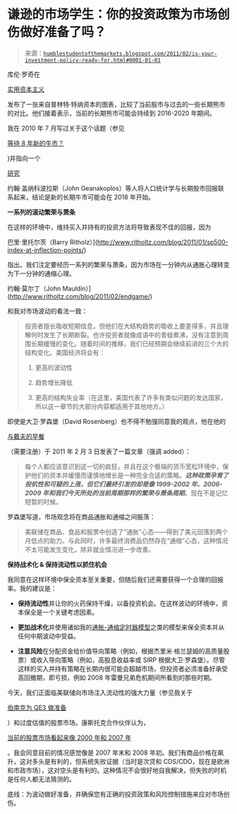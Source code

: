 <!--yml

分类：未分类

日期：2024-05-18 04:23:48

-->

# 谦逊的市场学生：你的投资政策为市场创伤做好准备了吗？

> 来源：[`humblestudentofthemarkets.blogspot.com/2011/02/is-your-investment-policy-ready-for.html#0001-01-01`](https://humblestudentofthemarkets.blogspot.com/2011/02/is-your-investment-policy-ready-for.html#0001-01-01)

库伦·罗奇在

[实用资本主义](http://pragcap.com/the-secular-bear-market-could-last-until-2020)

发布了一张来自普林特·特纳资本的图表，比较了当前股市与过去的一些长期熊市的对比。他们接着表示，当前的长期熊市可能会持续到 2016-2020 年期间。

我在 2010 年 7 月写过关于这个话题（参见

[等待 8 年新的牛市？](http://humblestudentofthemarkets.blogspot.com/2010/07/wait-8-years-for-new-bull.html)

)并指向一个

[研究](http://cowles.econ.yale.edu/P/cd/d13b/d1380.pdf)

约翰·盖纳科波拉斯（John Geanakoplos）等人将人口统计学与长期股市回报联系起来，结论是新的长期牛市可能会在 2018 年开始。

**一系列的滚动繁荣与萧条**

在这样的环境中，维持买入并持有的投资方法将导致表现不佳的回报，因为

巴里·里托尔茨（Barry Ritholz）](http://www.ritholtz.com/blog/2011/01/sp500-index-at-inflection-points/)

指出。我们注定要经历一系列的繁荣与萧条，因为市场在一分钟内从通胀心理转变为下一分钟的通缩心理。

约翰·莫尔丁（John Mauldin）](http://www.ritholtz.com/blog/2011/02/endgame/)

和我对市场波动的看法一致：

> 投资者擅长吸收短期信息，但他们在大结构趋势的吸收上要差得多，并且理解何时发生了长期断裂。也许投资者就像成语中的青蛙煮沸，没有注意到周围长期缓慢的变化。随着时间的推移，我们已经预期会继续前进的三个大的结构变化。美国经济将会有：
> 
> 1. 更高的波动性
> 
> 2. 趋势增长降低
> 
> 3. 更高的结构失业率（在这里，美国代表了许多有类似问题的发达国家，所以这一章节的大部分内容都适用于其他地方。）

即使是大卫·罗森堡（David Rosenberg）也不得不勉强同意我的观点，他在他的

[与戴夫的早餐](https://ems.gluskinsheff.net/Articles/Breakfast_with_Dave_2011_02_03.pdf)

（需要注册）于 2011 年 2 月 3 日发表了一篇文章（强调 added）：

> 每个人都应该意识到这一切的疯狂，并且在这个极端的货币宽松环境中，保护他们的资本并缓慢而谨慎地增长是一种完全合适的策略。***这种政策孕育了投机性和可疑的上涨，但它们最终引发的却是像 1999-2002 年、2006-2009 年和我们今天所处的当前周期那样的繁荣与萧条周期***。现在不是记忆短暂的时候。

罗森堡写道，市场观念将在商品通胀和通缩之间振荡：

> 美联储在商品、食品和股票中创造了“通胀”心态——得到了美元回落到两个月低点的助力。与此同时，许多最终消费品仍然存在“通缩”心态，这种情况不太可能发生变化，除非就业情况进一步改善。

**保持战术化 & 保持流动性以抓住机会**

我同意在这样环境中保全资本至关重要，但随后我们还需要获得一个合理的回报率。我的建议是：

+   **保持流动性**并让你的火药保持干燥，以备投资机会。在这样波动的环境中，资本保全是一个关键考虑因素。

+   **更加战术化**并使用诸如我的[通胀-通缩定时器模型](http://www.qwestfunds.com/publications/newsletters_pdf/newsletter_november_2009.pdf)之类的模型来保全资本并从任何中期波动中受益。

+   **注意风险**在分配资金给价值导向策略（例如，根据杰里米·格兰瑟姆的高质量股票）或收入导向策略（例如，高股息收益率或 SIRP 根据大卫·罗森堡）。尽管这样的买入并持有策略在长期内很可能会超越市场，但投资者必须准备好承受高回撤期，即亏损，例如 2008 年雷曼兄弟危机期间所看到的那些时期。

今天，我们正面临美联储向市场注入流动性的强大力量（参见我关于

[伯南克为 QE3 做准备](http://humblestudentofthemarkets.blogspot.com/2011/02/reactions-to-bernanke-q.html)

）和过度估值的股票市场。康斯托克合作伙伴认为，

[当前的股票市场看起来像 2000 年和 2007 年](http://www.businessinsider.com/the-stock-market-looks-like-2000-and-2007-all-over-again-2011-2)

。我会同意目前的情况感觉像是 2007 年末和 2008 年初。我们有商品价格在飙升，这对多头是有利的，但系统失败证据（当时是次贷和 CDS/CDO，现在是欧洲和市政市场），这对空头是有利的。这种情况不会很好地自我解决，但失败的时机是任何人都无法猜测的。

底线：为波动做好准备，并确保您有正确的投资政策和风险控制措施来应对市场创伤。
